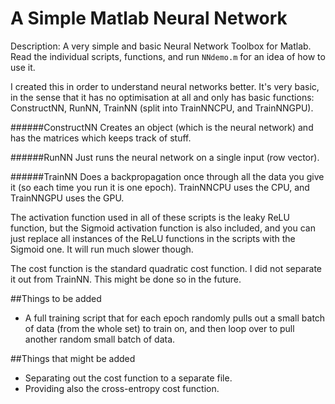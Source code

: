 # A Simple Matlab Neural Network
Description: A very simple and basic Neural Network Toolbox for Matlab. Read the individual scripts, functions, and run `NNdemo.m` for an idea of how to use it.

I created this in order to understand neural networks better. It's very basic, in the sense that it has no optimisation at all and only has basic functions: ConstructNN, RunNN, TrainNN (split into TrainNNCPU, and TrainNNGPU).

######ConstructNN
Creates an object (which is the neural network) and has the matrices which keeps track of stuff.

######RunNN
Just runs the neural network on a single input (row vector).

######TrainNN
Does a backpropagation once through all the data you give it (so each time you run it is one epoch). TrainNNCPU uses the CPU, and TrainNNGPU uses the GPU.

The activation function used in all of these scripts is the leaky ReLU function, but the Sigmoid activation function is also included, and you can just replace all instances of the ReLU functions in the scripts with the Sigmoid one. It will run much slower though.

The cost function is the standard quadratic cost function. I did not separate it out from TrainNN. This might be done so in the future.

##Things to be added
- A full training script that for each epoch randomly pulls out a small batch of data (from the whole set) to train on, and then loop over to pull another random small batch of data.

##Things that might be added
- Separating out the cost function to a separate file.
- Providing also the cross-entropy cost function.